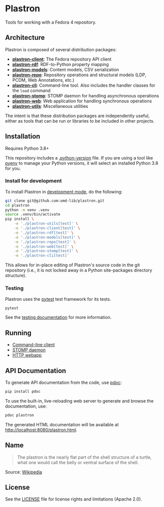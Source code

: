 # Plastron

Tools for working with a Fedora 4 repository.

## Architecture

Plastron is composed of several distribution packages:

* **[plastron-client](plastron-client)**: The Fedora repository API client
* **[plastron-rdf](plastron-rdf)**: RDF-to-Python property mapping
* **[plastron-models](plastron-models)**: Content models, CSV
  serialization
* **[plastron-repo](plastron-repo)**: Repository operations and structural
  models (LDP, PCDM, Web Annotations, etc.)
* **[plastron-cli](plastron-cli)**: Command-line tool. Also includes the
  handler classes for the `load` command
* **[plastron-stomp](plastron-stomp)**: STOMP daemon for handling
  asynchronous operations
* **[plastron-web](plastron-web)**: Web application for handling
  synchronous operations
* **[plastron-utils](plastron-utils)**: Miscellaneous utilities

The intent is that these distribution packages are independently useful,
either as tools that can be run or libraries to be included in other projects.

## Installation

Requires Python 3.8+

This repository includes a [.python-version](.python-version) file. If you are
using a tool like [pyenv] to manage your Python versions, it will select
an installed Python 3.8 for you.

### Install for development

To install Plastron in [development mode], do the following:

```bash
git clone git@github.com:umd-lib/plastron.git
cd plastron
python -m venv .venv
source .venv/bin/activate
pip install \
    -e './plastron-utils[test]' \
    -e './plastron-client[test]' \
    -e './plastron-rdf[test]' \
    -e './plastron-models[test]' \
    -e './plastron-repo[test]' \
    -e './plastron-web[test]' \
    -e './plastron-stomp[test]' \
    -e './plastron-cli[test]'
```

This allows for in-place editing of Plastron's source code in the git
repository (i.e., it is not locked away in a Python site-packages directory
structure).

### Testing

Plastron uses the [pytest] test framework for its tests.

```bash
pytest
```

See the [testing documentation](docs/testing.md) for more
information.

## Running

* [Command-line client](plastron-cli/README.md)
* [STOMP daemon](plastron-stomp/README.md)
* [HTTP webapp](plastron-web/README.md)

## API Documentation

To generate API documentation from the code, use [pdoc]:

```bash
pip install pdoc
```

To use the built-in, live-reloading web server to generate and browse the 
documentation, use:

```bash
pdoc plastron
```

The generated HTML documentation will be available at 
<http://localhost:8080/plastron.html>.

## Name

> The plastron is the nearly flat part of the shell structure of a turtle,
> what one would call the belly or ventral surface of the shell.

Source: [Wikipedia](https://en.wikipedia.org/wiki/Turtle_shell#Plastron)

## License

See the [LICENSE](LICENSE.md) file for license rights and
limitations (Apache 2.0).

[development mode]: https://packaging.python.org/tutorials/installing-packages/#installing-from-vcs
[pytest]: https://pypi.org/project/pytest/
[pyenv]: https://github.com/pyenv/pyenv
[pdoc]: https://pdoc.dev/
